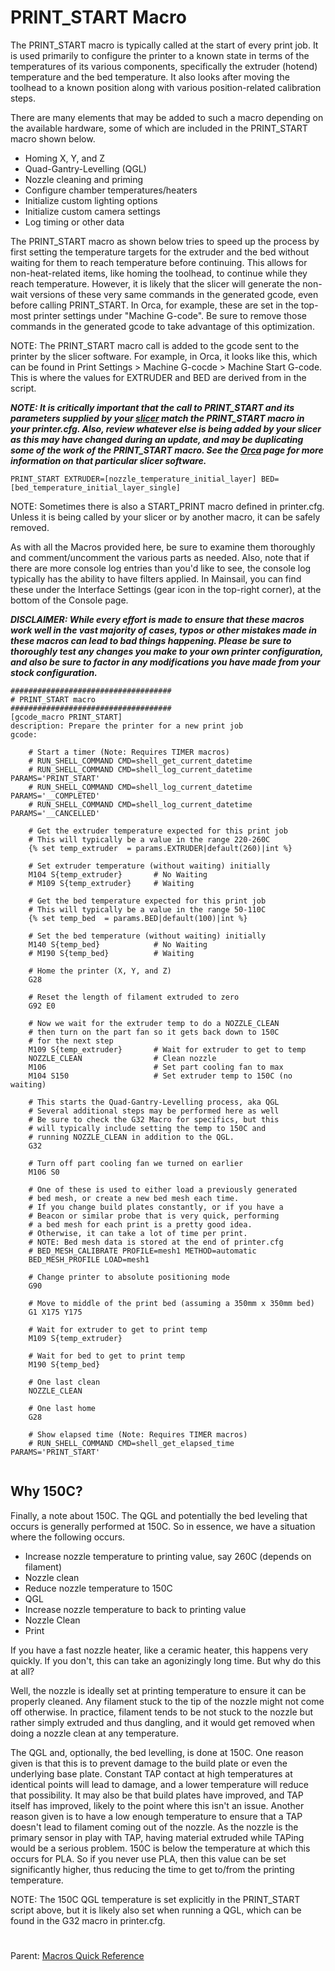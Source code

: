 # PRINT_START Macro

The PRINT_START macro is typically called at the start of every print job. It is used primarily to configure the printer to a known state in terms of the temperatures of its various components, specifically the extruder (hotend) temperature and the bed temperature. 
It also looks after moving the toolhead to a known position along with various position-related calibration steps.

There are many elements that may be added to such a macro depending on the available hardware, some of which are included in the PRINT_START macro shown below.
- Homing X, Y, and Z 
- Quad-Gantry-Levelling (QGL)
- Nozzle cleaning and priming
- Configure chamber temperatures/heaters
- Initialize custom lighting options
- Initialize custom camera settings
- Log timing or other data

The PRINT_START macro as shown below tries to speed up the process by first setting the temperature targets for the extruder and the bed without waiting for them to reach temperature before continuing. 
This allows for non-heat-related items, like homing the toolhead, to continue while they reach temperature. 
However, it is likely that the slicer will generate the non-wait versions of these very same commands in the generated gcode, even before calling PRINT_START. 
In Orca, for example, these are set in the top-most printer settings under "Machine G-code". Be sure to remove those commands in the generated gcode to take advantage of this optimization.

NOTE: The PRINT_START macro call is added to the gcode sent to the printer by the slicer software. For example, in Orca, it looks like this, which can be found in Print Settings > Machine G-cocde > Machine Start G-code. 
This is where the values for EXTRUDER and BED are derived from in the script.

***NOTE: It is critically important that the call to PRINT_START and its parameters supplied by your [slicer](https://github.com/500Foods/WelcomeToTroodon/tree/main?tab=readme-ov-file#%EF%B8%8F-slicers-quick-reference) 
match the PRINT_START macro in your printer.cfg. Also, review whatever else is being added by your slicer as this may have changed during an update, and may be duplicating some of the work of the PRINT_START macro. 
See the [Orca](https://github.com/500Foods/WelcomeToTroodon/blob/main/configs/orca.md) page for more information on that particular slicer software.***
```
PRINT_START EXTRUDER=[nozzle_temperature_initial_layer] BED=[bed_temperature_initial_layer_single]
```

NOTE: Sometimes there is also a START_PRINT macro defined in printer.cfg. Unless it is being called by your slicer or by another macro, it can be safely removed.

As with all the Macros provided here, be sure to examine them thoroughly and comment/uncomment the various parts as needed. Also, note that if there are more console log entries than you'd like to see,
the console log typically has the ability to have filters applied. In Mainsail, you can find these under the Interface Settings (gear icon in the top-right corner), at the bottom of the Console page.

***DISCLAIMER: While every effort is made to ensure that these macros work well in the vast majority of cases, typos or other mistakes made in these macros can lead to bad things happening. 
Please be sure to thoroughly test any changes you make to your own printer configuration, and also be sure to factor in any modifications you have made from your stock configuration.***

```
####################################
# PRINT_START macro
####################################
[gcode_macro PRINT_START]
description: Prepare the printer for a new print job
gcode:

    # Start a timer (Note: Requires TIMER macros)
    # RUN_SHELL_COMMAND CMD=shell_get_current_datetime
    # RUN_SHELL_COMMAND CMD=shell_log_current_datetime PARAMS='PRINT_START'
    # RUN_SHELL_COMMAND CMD=shell_log_current_datetime PARAMS='__COMPLETED'
    # RUN_SHELL_COMMAND CMD=shell_log_current_datetime PARAMS='__CANCELLED'

    # Get the extruder temperature expected for this print job
    # This will typically be a value in the range 220-260C
    {% set temp_extruder  = params.EXTRUDER|default(260)|int %}

    # Set extruder temperature (without waiting) initially
    M104 S{temp_extruder}       # No Waiting
    # M109 S{temp_extruder}     # Waiting

    # Get the bed temperature expected for this print job
    # This will typically be a value in the range 50-110C 
    {% set temp_bed  = params.BED|default(100)|int %}

    # Set the bed temperature (without waiting) initially
    M140 S{temp_bed}            # No Waiting
    # M190 S{temp_bed}          # Waiting

    # Home the printer (X, Y, and Z)
    G28

    # Reset the length of filament extruded to zero
    G92 E0      

    # Now we wait for the extruder temp to do a NOZZLE_CLEAN
    # then turn on the part fan so it gets back down to 150C
    # for the next step
    M109 S{temp_extruder}       # Wait for extruder to get to temp
    NOZZLE_CLEAN                # Clean nozzle
    M106                        # Set part cooling fan to max
    M104 S150                   # Set extruder temp to 150C (no waiting)
      
    # This starts the Quad-Gantry-Levelling process, aka QGL
    # Several additional steps may be performed here as well
    # Be sure to check the G32 Macro for specifics, but this
    # will typically include setting the temp to 150C and
    # running NOZZLE_CLEAN in addition to the QGL.
    G32       

    # Turn off part cooling fan we turned on earlier
    M106 S0

    # One of these is used to either load a previously generated
    # bed mesh, or create a new bed mesh each time.
    # If you change build plates constantly, or if you have a
    # Beacon or similar probe that is very quick, performing
    # a bed mesh for each print is a pretty good idea.
    # Otherwise, it can take a lot of time per print.
    # NOTE: Bed mesh data is stored at the end of printer.cfg
    # BED_MESH_CALIBRATE PROFILE=mesh1 METHOD=automatic
    BED_MESH_PROFILE LOAD=mesh1

    # Change printer to absolute positioning mode
    G90

    # Move to middle of the print bed (assuming a 350mm x 350mm bed)
    G1 X175 Y175

    # Wait for extruder to get to print temp
    M109 S{temp_extruder}

    # Wait for bed to get to print temp
    M190 S{temp_bed}

    # One last clean 
    NOZZLE_CLEAN

    # One last home
    G28

    # Show elapsed time (Note: Requires TIMER macros)
    # RUN_SHELL_COMMAND CMD=shell_get_elapsed_time PARAMS='PRINT_START'
    
```
## Why 150C?
Finally, a note about 150C. The QGL and potentially the bed leveling that occurs is generally performed at 150C. So in essence, we have a situation where the following occurs.
- Increase nozzle temperature to printing value, say 260C (depends on filament)
- Nozzle clean
- Reduce nozzle temperature to 150C
- QGL
- Increase nozzle temperature to back to printing value
- Nozzle Clean
- Print

If you have a fast nozzle heater, like a ceramic heater, this happens very quickly. If you don't, this can take an agonizingly long time. But why do this at all?

Well, the nozzle is ideally set at printing temperature to ensure it can be properly cleaned. Any filament stuck to the tip of the nozzle might not come off otherwise. In practice, filament tends to be not stuck to the nozzle but rather simply extruded and thus dangling, and it would get removed when doing a nozzle clean at any temperature.

The QGL and, optionally, the bed levelling, is done at 150C. One reason given is that this is to prevent damage to the build plate or even the underlying base plate. Constant TAP contact at high temperatures at identical points will lead to damage, and a lower temperature will reduce that possibility. It may also be that build plates have improved, and TAP itself has improved, likely to the point where this isn't an issue. Another reason given is to have a low enough temperature to ensure that a TAP doesn't lead to filament coming out of the nozzle. As the nozzle is the primary sensor in play with TAP, having material extruded while TAPing would be a serious problem.  150C is below the temperature at which this occurs for PLA. So if you never use PLA, then this value can be set significantly higher, thus reducing the time to get to/from the printing temperature.

NOTE: The 150C QGL temperature is set explicitly in the PRINT_START script above, but it is likely also set when running a QGL, which can be found in the G32 macro in printer.cfg.

#
Parent: [Macros Quick Reference](https://github.com/500Foods/WelcomeToTroodon#%EF%B8%8F-macros-quick-reference)
